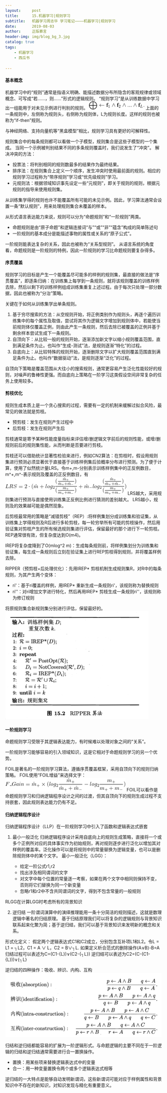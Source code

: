 ```yaml
---
layout:     post
title:      15.机器学习|规则学习
subtitle:   机器学习周志华 学习笔记————机器学习|规则学习
date:       2019-08-03
author:     正版慕言
header-img: img/blog_bg_3.jpg
catalog: true
tags:
    - 机器学习
    - 西瓜书

---
```


#### 基本概念
机器学习中的“规则”通常是指语义明确、能描述数据分布所隐含的客观规律或领域概念、可写成“若……，则……”形式的逻辑规则。
“规则学习”是从训练数据中学习出一组能用于对未见示例进行判别的规则。
![西瓜书-15.一条规则.gif](/img/西瓜书-15.一条规则.gif)
上面的一条规则中，左侧称为规则头，右侧称为规则体，L为规则长度。这样的规则也被称为“if-then”规则。

与神经网络、支持向量机等“黑盒模型”相比，规则学习具有更好的可解释性。

规则集合中的每条规则都可以看做一个子模型，规则集合是这些子模型的一个集成。
当同一个示例被判别结果不同的多条规则覆盖时，我们说发生了“冲突”。
解决冲突的方法：

* 投票法：将判别相同的规则数最多的结果作为最终结果。
* 排序法：在规则集合上定义一个顺序，发生冲突时使用最前面的规则。相应的规则学习过程称为“带序规则”学习或“优先级规则”学习。
* 元规则法：根据领域知识事先设定一些“元规则”，即关于规则的规则，根据元规则的指导来使用规则集。

从训练集学得的规则也许不能覆盖所有可能的未见示例。因此，学习算法通常会设置一条“默认规则”，用来处理规则集合未覆盖的样本。

从形式语言表达能力来说，规则可以分为“命题规则”和“一阶规则”两类。

* 命题规则是由“原子命题”和逻辑连接词“与”“或”“非”“蕴含”构成的简单陈述句
* 一阶规则的基本成分是能描述事物的属性或关系的“原子公式”。

一阶规则能表达复杂的关系，因此也被称为“关系型规则”。
从语言系统的角度看，命题规则是一阶规则的特例，因此一阶规则的学习比命题规则要复杂得多。

#### 序贯覆盖
规则学习的目标是产生一个能覆盖尽可能多的样例的规则集，最直接的做法是“序贯覆盖”，即逐条归纳：在训练集上每学到一条规则，就将该规则覆盖的训练样例去除，然后以剩下的训练样例组成训练集重复上述过程。由于每次只处理一部分数据，因此也被称为“分治”策略。

关键在于如何从训练集学出单条规则。

1. 基于穷尽搜索的方法：从空规则开始，将正例类别作为规则头，再逐个遍历训练集中的每个属性及取值，尝试将其作为逻辑文字增加到规则体中，若能使当前规则体仅覆盖正例，则由此产生一条规则，然后去除已被覆盖的正例并基于剩余样本尝试生成下一条规则。
2. 自顶向下：从比较一般的规则开始，逐渐添加新文字以缩小规则覆盖范围，直到满足条件为止。也叫作“生成-测试”法，是规则逐渐“特化”的过程。
3. 自底向上：从比较特殊的规则开始，逐渐删除文字以扩大规则覆盖范围直到满足条件为止。也叫作“数据驱动”法，是规则逐渐“泛化”的过程。

自顶向下策略是覆盖范围从大往小的搜索规则，通常更容易产生泛化性能较好的规则，对噪声的鲁棒性更强。而自底向上策略在一阶学习这类假设空间非常复杂的任务上使用较多。

#### 剪枝优化
规则生成本质上是一个贪心搜索的过程，需要有一定的机制来缓解过拟合风险，最常见的做法就是剪枝。

* 预剪枝：发生在规则产生过程中
* 后剪枝：发生在规则产生后

剪枝通常是寄予某种性能度量指标来评估增/删逻辑文字前后的规则性能，或增/删规则前后的规则集性能，从而判断是否要进行剪枝。

剪枝还可以借助统计显著性检验来进行，例如CN2算法：在剪枝时，假设用规则集进行预测必须显著优于直接基于训练样例集后验概率分布进行预测。为了便于计算，使用了似然统计量LRS。令m+,m-分别表示训练样例集中的正反例数目，m^+,m^-表示规则及覆盖的正反例数目，有
![西瓜书-15.LRS.gif](/img/西瓜书-15.LRS.gif)
LRS越大，采用规则集进行预测与直接使用训练集正反例比例进行猜测的差别越大。
LRS越小，规则及的效果越可能是偶然现象。

后剪枝最常用的策略是“减错剪枝”（REP）:将样例集划分成训练集和验证集，从训练集上学得规则及R后进行多轮剪枝，每一轮穷举所有可能的剪枝操作，然后用验证集对剪枝产生的所有候选规则集进行评估，保留最好的那个进行下一轮剪枝。REP通常很有效，但复杂度达到O(m4)。

IREP将复杂度降到了O(mlog^2 m)：生成每条规则前，将样例集划分为训练集和验证集，每生成一条规则后立刻在验证集上进行REP剪枝得到规则，并将覆盖样例去除。

RIPPER（预剪枝+后处理优化）：先用IREP* 剪枝机制生成规则集R，对R中的每条规则，为其产生两个变体：

* ri'：基于ri覆盖的样例，用IREP* 重新生成一条规则ri'，该规则称为替换规则
* ri''：对ri增加文字进行特化，然后再用IREP* 剪枝生成一条规则ri''，该规则称为修订规则

将原规则集合新规则集分别进行评估，保留最好的。
![西瓜书-15.RIPPER算法.png](/img/西瓜书-15.RIPPER算法.png)

#### 一阶规则学习
命题规则学习受限于其逻辑表达能力，有时候难以处理对象之间的“关系”。

一阶规则学习能够容易的引入领域知识，这是它相对于命题规则学习的另一个优势。

FOIL是著名的一阶规则学习算法，遵循序贯覆盖框架，采用自顶向下的规则归纳策略。
FOIL使用“FOIL增益”来选择文字：
![西瓜书-15.FOIL增益.gif](/img/西瓜书-15.FOIL增益.gif)
FOIL可以看作是命题规则学习和归纳逻辑程序设计之间的过渡，但其自顶向下的规则生成过程不支持嵌套，因此规则表达能力仍有不足。

#### 归纳逻辑程序设计
归纳逻辑程序设计（LLP）在一阶规则学习中引入了函数和逻辑表达式嵌套

1. 最小一般泛化
归纳逻辑程序设计采用自底向上的规则生成策略，直接将一个或多个正例所对应的具体事实作为初始规则，再对规则逐步进行泛化以增加其对样例的覆盖率。泛化操作可以是将规则中的常量替换为逻辑变量，也可以是删除规则体中的某个文字。
最小一般泛化（LGG）：

    * 给定一阶公式r1,r2
    * 找出涉及相同谓词的文字
    * 对文字中每个位置的常量逐一考察，如果在两个文字中相同则保持不变，否则将它们替换为同一个新变量
    * 忽略r1和r2中不含共同谓词的文字，得到不包含常量的一般规则

RLGG在计算LGG时考虑所有的背景知识

2. 逆归结
一阶谓词演算中的演绎推理能用一条十分简洁的规则描述，这就是数理逻辑中著名的归结原理。
基于归结原理我们可以将复杂的逻辑规则与背景知识联系起来化繁为简；基于逆归结，我们可以基于背景知识来发明新的概念和关系。

形式化定义：
假定两个逻辑表达式C1和C2成立，分别包含互补项L1和L2。令L = L1 = ┐L2，C1 = A ∨ L，C2 = B∨┐L.
如果定义析合范式的删除操作(A∨B)-B=A
归结过程可以表述为C=(C1-{L})∨(C2-{┐L})
逆归结可以表述为C2=(C-(C1-{L}))∨{┐L}

逆归结的四种操作：吸收、辨识、内构、互构
![西瓜书-15.逆归结的4种操作.png](/img/西瓜书-15.逆归结的4种操作.png)

归结和逆归结都能容易的扩展为一阶逻辑形式。与命题逻辑的主要不同在于一阶逻辑的归结和逆归结通常需要进行合一置换操作。

* 置换：用某些项来替换逻辑表达式中的变量
* 合一：用一种变量置换令两个或多个逻辑表达式相等

逆归结的一大特点是能够自动发明新谓词，这些新谓词可能对应于样例属性和背景知识中不存在的新知识，对知识发现与精化有重要意义。